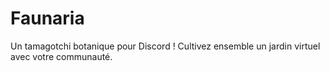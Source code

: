 # Faunaria
Un tamagotchi botanique pour Discord ! Cultivez ensemble un jardin virtuel avec votre communauté.
